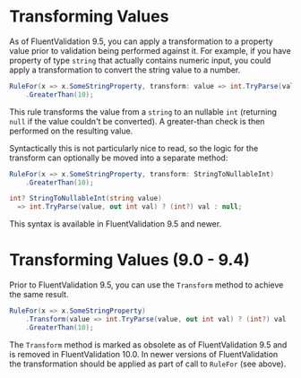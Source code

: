 # Transforming Values

As of FluentValidation 9.5, you can apply a transformation to a property value prior to validation being performed against it. For example, if you have property of type `string` that actually contains numeric input, you could apply a transformation to convert the string value to a number.


```csharp
RuleFor(x => x.SomeStringProperty, transform: value => int.TryParse(value, out int val) ? (int?) val : null)
    .GreaterThan(10);
```

This rule transforms the value from a `string` to an nullable `int` (returning `null` if the value couldn't be converted). A greater-than check is then performed on the resulting value.

Syntactically this is not particularly nice to read, so the logic for the transform can optionally be moved into a separate method:

```csharp
RuleFor(x => x.SomeStringProperty, transform: StringToNullableInt)
    .GreaterThan(10);

int? StringToNullableInt(string value)
  => int.TryParse(value, out int val) ? (int?) val : null;

```

This syntax is available in FluentValidation 9.5 and newer.


# Transforming Values (9.0 - 9.4)

Prior to FluentValidation 9.5, you can use the `Transform` method to achieve the same result.

```csharp
RuleFor(x => x.SomeStringProperty)
    .Transform(value => int.TryParse(value, out int val) ? (int?) val : null)
    .GreaterThan(10);
```

The `Transform` method is marked as obsolete as of FluentValidation 9.5 and is removed in FluentValidation 10.0. In newer versions of FluentValidation the transformation should be applied as part of call to `RuleFor` (see above).
